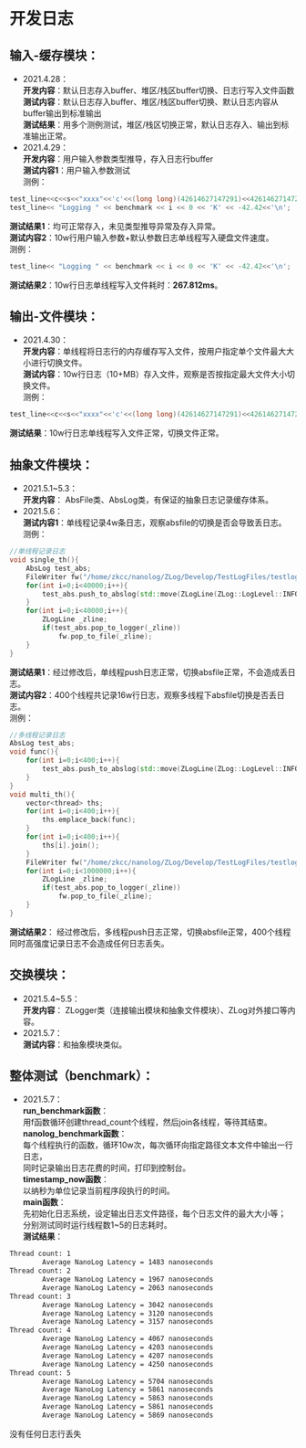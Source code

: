 # 开发日志  
## 输入-缓存模块：  
* 2021.4.28：  
**开发内容**：默认日志存入buffer、堆区/栈区buffer切换、日志行写入文件函数  
**测试内容**：默认日志存入buffer、堆区/栈区buffer切换、默认日志内容从buffer输出到标准输出  
**测试结果**：用多个测例测试，堆区/栈区切换正常，默认日志存入、输出到标准输出正常。  
* 2021.4.29：  
**开发内容**：用户输入参数类型推导，存入日志行buffer  
**测试内容1**：用户输入参数测试  
测例：
```C++
test_line<<c<<s<<"xxxx"<<'c'<<(long long)(42614627147291)<<42614627147291<<6.824<<6.824f<<32;
test_line<< "Logging " << benchmark << i << 0 << 'K' << -42.42<<'\n';  
```  
**测试结果1**：均可正常存入，未见类型推导异常及存入异常。  
**测试内容2**：10w行用户输入参数+默认参数日志单线程写入硬盘文件速度。  
测例：
```C++
test_line<< "Logging " << benchmark << i << 0 << 'K' << -42.42<<'\n';  
```  
**测试结果2**：10w行日志单线程写入文件耗时：**267.812ms**。  
## 输出-文件模块：  
* 2021.4.30：  
**开发内容**：单线程将日志行的内存缓存写入文件，按用户指定单个文件最大大小进行切换文件。  
**测试内容**：10w行日志（10+MB）存入文件，观察是否按指定最大文件大小切换文件。  
测例：
```C++
test_line<<c<<s<<"xxxx"<<'c'<<(long long)(42614627147291)<<42614627147291<<6.824<<6.824f<<32;
```  
**测试结果**：10w行日志单线程写入文件正常，切换文件正常。  
## 抽象文件模块：  
* 2021.5.1~5.3：  
**开发内容**： AbsFile类、AbsLog类，有保证的抽象日志记录缓存体系。  
* 2021.5.6：  
**测试内容1**：单线程记录4w条日志，观察absfile的切换是否会导致丢日志。  
测例：
```C++
//单线程记录日志
void single_th(){
    AbsLog test_abs;
    FileWriter fw("/home/zkcc/nanolog/ZLog/Develop/TestLogFiles/testlog",20);
    for(int i=0;i<40000;i++){
        test_abs.push_to_abslog(std::move(ZLogLine(ZLog::LogLevel::INFO,__FILE__,__func__,__LINE__)<<" +test "<<i));
    }
    for(int i=0;i<40000;i++){
        ZLogLine _zline;
        if(test_abs.pop_to_logger(_zline))
            fw.pop_to_file(_zline);
    }
}
```  
**测试结果1**：经过修改后，单线程push日志正常，切换absfile正常，不会造成丢日志。   
**测试内容2**：400个线程共记录16w行日志，观察多线程下absfile切换是否丢日志。  
测例：
```C++
//多线程记录日志
AbsLog test_abs;
void func(){
    for(int i=0;i<400;i++){
        test_abs.push_to_abslog(std::move(ZLogLine(ZLog::LogLevel::INFO,__FILE__,__func__,__LINE__)<<" +test "<<i));
    }
}
void multi_th(){
    vector<thread> ths;
    for(int i=0;i<400;i++){
        ths.emplace_back(func);
    }
    for(int i=0;i<400;i++){
        ths[i].join();
    }
    FileWriter fw("/home/zkcc/nanolog/ZLog/Develop/TestLogFiles/testlog",20);
    for(int i=0;i<1000000;i++){
        ZLogLine _zline;
        if(test_abs.pop_to_logger(_zline))
            fw.pop_to_file(_zline);
    }
}
```  
**测试结果2**： 经过修改后，多线程push日志正常，切换absfile正常，400个线程同时高强度记录日志不会造成任何日志丢失。  
## 交换模块：  
* 2021.5.4~5.5：  
**开发内容**： ZLogger类（连接输出模块和抽象文件模块）、ZLog对外接口等内容。  
* 2021.5.7：  
**测试内容**：和抽象模块类似。  
## 整体测试（benchmark）：  
* 2021.5.7：  
**run_benchmark函数**：  
用f函数循环创建thread_count个线程，然后join各线程，等待其结束。  
**nanolog_benchmark函数**：  
每个线程执行的函数，循环10w次，每次循环向指定路径文本文件中输出一行日志，  
同时记录输出日志花费的时间，打印到控制台。  
**timestamp_now函数**：  
以纳秒为单位记录当前程序段执行的时间。  
**main函数**：  
先初始化日志系统，设定输出日志文件路径，每个日志文件的最大大小等；  
分别测试同时运行线程数1~5的日志耗时。  
**测试结果**：  
```txt
Thread count: 1
        Average NanoLog Latency = 1483 nanoseconds
Thread count: 2
        Average NanoLog Latency = 1967 nanoseconds
        Average NanoLog Latency = 2063 nanoseconds
Thread count: 3
        Average NanoLog Latency = 3042 nanoseconds
        Average NanoLog Latency = 3120 nanoseconds
        Average NanoLog Latency = 3157 nanoseconds
Thread count: 4
        Average NanoLog Latency = 4067 nanoseconds
        Average NanoLog Latency = 4203 nanoseconds
        Average NanoLog Latency = 4207 nanoseconds
        Average NanoLog Latency = 4250 nanoseconds
Thread count: 5
        Average NanoLog Latency = 5704 nanoseconds
        Average NanoLog Latency = 5861 nanoseconds
        Average NanoLog Latency = 5863 nanoseconds
        Average NanoLog Latency = 5861 nanoseconds
        Average NanoLog Latency = 5869 nanoseconds
```  
没有任何日志行丢失